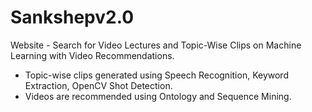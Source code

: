 # Sankshepv2.0
Website - Search for Video Lectures and Topic-Wise Clips on Machine Learning with Video Recommendations.
- Topic-wise clips generated using Speech Recognition, Keyword Extraction, OpenCV Shot Detection.
- Videos are recommended using Ontology and Sequence Mining.
